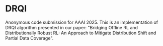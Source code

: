 # DRQI
Anonymous code submission for AAAI 2025. This is an implementation of DRQI algorithm presented in our paper: "Bridging Offline RL and Distributionally Robust RL: An Approach to Mitigate Distribution Shift and Partial Data Coverage".
